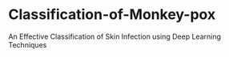 # Classification-of-Monkey-pox
An Effective Classification of Skin Infection using Deep Learning Techniques 
